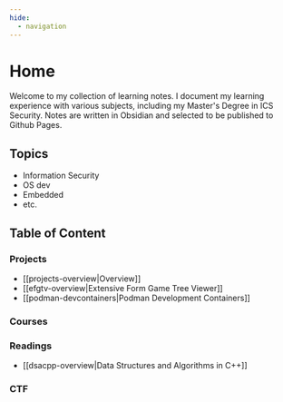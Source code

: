 ```yaml
---
hide:
  - navigation
---
```


# Home
Welcome to my collection of learning notes.
I document my learning experience with various subjects, including my Master's Degree in ICS Security.
Notes are written in Obsidian and selected to be published to Github Pages.

## Topics
- Information Security
- OS dev
- Embedded
- etc.

## Table of Content
### Projects
- [[projects-overview|Overview]]
- [[efgtv-overview|Extensive Form Game Tree Viewer]]
- [[podman-devcontainers|Podman Development Containers]]

### Courses

### Readings
- [[dsacpp-overview|Data Structures and Algorithms in C++]]

### CTF